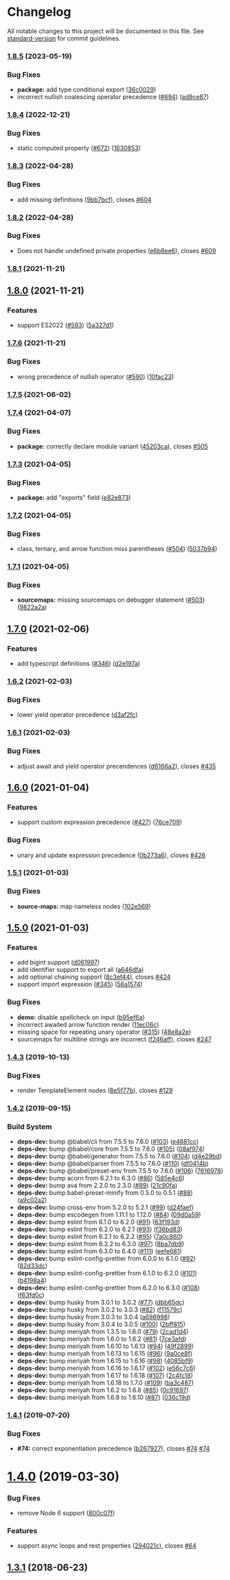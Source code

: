 # Changelog

All notable changes to this project will be documented in this file. See [standard-version](https://github.com/conventional-changelog/standard-version) for commit guidelines.

### [1.8.5](https://github.com/davidbonnet/astring/compare/v1.8.4...v1.8.5) (2023-05-19)


### Bug Fixes

* **package:** add type conditional export ([36c0029](https://github.com/davidbonnet/astring/commit/36c00290ab8573a56dec118600721a0b87363a8b))
* incorrect nullish coalescing operator precedence ([#694](https://github.com/davidbonnet/astring/issues/694)) ([ad9ce87](https://github.com/davidbonnet/astring/commit/ad9ce8724453bdd497290b464787dde0a86d42ec))

### [1.8.4](https://github.com/davidbonnet/astring/compare/v1.8.3...v1.8.4) (2022-12-21)


### Bug Fixes

* static computed property ([#672](https://github.com/davidbonnet/astring/issues/672)) ([1630853](https://github.com/davidbonnet/astring/commit/16308537294bf0af26f318dc2f4a535814c3cae4))

### [1.8.3](https://github.com/davidbonnet/astring/compare/v1.8.2...v1.8.3) (2022-04-28)


### Bug Fixes

* add missing definitions ([9bb7bcf](https://github.com/davidbonnet/astring/commit/9bb7bcf7ab946bae3aab48b4d4b5edc72b52c208)), closes [#604](https://github.com/davidbonnet/astring/issues/604)

### [1.8.2](https://github.com/davidbonnet/astring/compare/v1.8.1...v1.8.2) (2022-04-28)


### Bug Fixes

* Does not handle undefined private properties ([e6b8ee6](https://github.com/davidbonnet/astring/commit/e6b8ee645d0e9fa3cc6ff4bb30d2a15e2289a88b)), closes [#609](https://github.com/davidbonnet/astring/issues/609)

### [1.8.1](https://github.com/davidbonnet/astring/compare/v1.8.0...v1.8.1) (2021-11-21)

## [1.8.0](https://github.com/davidbonnet/astring/compare/v1.7.6...v1.8.0) (2021-11-21)


### Features

* support ES2022 ([#593](https://github.com/davidbonnet/astring/issues/593)) ([5a327d1](https://github.com/davidbonnet/astring/commit/5a327d1425cdd620377fb52b987880f8af461b62))

### [1.7.6](https://github.com/davidbonnet/astring/compare/v1.7.5...v1.7.6) (2021-11-21)


### Bug Fixes

* wrong precedence of nullish operator ([#590](https://github.com/davidbonnet/astring/issues/590)) ([10fac23](https://github.com/davidbonnet/astring/commit/10fac23a010feedb26d3baaf0e74e2311504e846))

### [1.7.5](https://github.com/davidbonnet/astring/compare/v1.7.4...v1.7.5) (2021-06-02)

### [1.7.4](https://github.com/davidbonnet/astring/compare/v1.7.3...v1.7.4) (2021-04-07)


### Bug Fixes

* **package:** correctly declare module variant ([45203ca](https://github.com/davidbonnet/astring/commit/45203ca5bdd0307cfa3ed9a838d59718de84c6b5)), closes [#505](https://github.com/davidbonnet/astring/issues/505)

### [1.7.3](https://github.com/davidbonnet/astring/compare/v1.7.2...v1.7.3) (2021-04-05)


### Bug Fixes

* **package:** add "exports" field ([e82e873](https://github.com/davidbonnet/astring/commit/e82e87312f51c2cfa1a3c1104091a30352023bc5))

### [1.7.2](https://github.com/davidbonnet/astring/compare/v1.7.1...v1.7.2) (2021-04-05)


### Bug Fixes

* class, ternary, and arrow function miss parentheses ([#504](https://github.com/davidbonnet/astring/issues/504)) ([5037b94](https://github.com/davidbonnet/astring/commit/5037b94b3a447be7d42ae9edeb1e50ef2b2b776c))

### [1.7.1](https://github.com/davidbonnet/astring/compare/v1.7.0...v1.7.1) (2021-04-05)


### Bug Fixes

* **sourcemaps:** missing sourcemaps on debugger statement ([#503](https://github.com/davidbonnet/astring/issues/503)) ([9822a2a](https://github.com/davidbonnet/astring/commit/9822a2a4432ff957ef18c5959f3c71d10f0e361d))

## [1.7.0](https://github.com/davidbonnet/astring/compare/v1.6.2...v1.7.0) (2021-02-06)


### Features

* add typescript definitions ([#346](https://github.com/davidbonnet/astring/issues/346)) ([d2e197a](https://github.com/davidbonnet/astring/commit/d2e197a6b82efeeffc2d7a6fa2f16295c54c8dea))

### [1.6.2](https://github.com/davidbonnet/astring/compare/v1.6.1...v1.6.2) (2021-02-03)


### Bug Fixes

* lower yield operator precedence ([d3af2fc](https://github.com/davidbonnet/astring/commit/d3af2fcd8096401b5618a7e479bfb5b25e129eed))

### [1.6.1](https://github.com/davidbonnet/astring/compare/v1.6.0...v1.6.1) (2021-02-03)


### Bug Fixes

* adjust await and yield operator precendences ([d6166a2](https://github.com/davidbonnet/astring/commit/d6166a256f8e6f1071440b7469b786c18ddf252f)), closes [#435](https://github.com/davidbonnet/astring/issues/435)

## [1.6.0](https://github.com/davidbonnet/astring/compare/v1.5.1...v1.6.0) (2021-01-04)


### Features

* support custom expression precedence ([#427](https://github.com/davidbonnet/astring/issues/427)) ([76ce709](https://github.com/davidbonnet/astring/commit/76ce7099c4ba391ef130ea6010bcce6ae7392cf4))


### Bug Fixes

* unary and update expression precedence ([0b273a6](https://github.com/davidbonnet/astring/commit/0b273a6cfe7c7672de4cf1bd00f423358d0729f4)), closes [#426](https://github.com/davidbonnet/astring/issues/426)

### [1.5.1](https://github.com/davidbonnet/astring/compare/v1.5.0...v1.5.1) (2021-01-03)


### Bug Fixes

* **source-maps:** map nameless nodes ([102e569](https://github.com/davidbonnet/astring/commit/102e5696482d42f5dcccdb2ce088f7361c7dee94))

## [1.5.0](https://github.com/davidbonnet/astring/compare/v1.4.3...v1.5.0) (2021-01-03)


### Features

* add bigint support ([d061997](https://github.com/davidbonnet/astring/commit/d061997b03095bbd864889dd04b6442fae6363ce))
* add identifier support to export all ([a646dfa](https://github.com/davidbonnet/astring/commit/a646dfa9a6d093111f934b306d37ad61cf32fd9b))
* add optional chaining support ([8c3ef44](https://github.com/davidbonnet/astring/commit/8c3ef44ae6d273562f6e03cb890726d2cc02f9b2)), closes [#424](https://github.com/davidbonnet/astring/issues/424)
* support import expression ([#345](https://github.com/davidbonnet/astring/issues/345)) ([56a1574](https://github.com/davidbonnet/astring/commit/56a1574774533764644107a61bf0acc0d1c7d209))


### Bug Fixes

* **demo:** disable spellcheck on input ([b95ef6a](https://github.com/davidbonnet/astring/commit/b95ef6a4a179b031beba27387dd1bba935b2ce72))
* incorrect awaited arrow function render ([11ec06c](https://github.com/davidbonnet/astring/commit/11ec06cd092cabc1a82ccd8b74c8219fcf98dcb7))
* missing space for repeating unary operator ([#315](https://github.com/davidbonnet/astring/issues/315)) ([48e8a2e](https://github.com/davidbonnet/astring/commit/48e8a2e157858df4e1765cc2db9148b5b708216d))
* sourcemaps for multiline strings are incorrect ([f246aff](https://github.com/davidbonnet/astring/commit/f246affc88b57455bc9eaa7f306fc9d2b6fd645f)), closes [#247](https://github.com/davidbonnet/astring/issues/247)

### [1.4.3](https://github.com/davidbonnet/astring/compare/v1.4.2...v1.4.3) (2019-10-13)


### Bug Fixes

* render TemplateElement nodes ([8e5f77b](https://github.com/davidbonnet/astring/commit/8e5f77b)), closes [#129](https://github.com/davidbonnet/astring/issues/129)

### [1.4.2](https://github.com/davidbonnet/astring/compare/v1.4.1...v1.4.2) (2019-09-15)


### Build System

* **deps-dev:** bump @babel/cli from 7.5.5 to 7.6.0 ([#103](https://github.com/davidbonnet/astring/issues/103)) ([e4681cc](https://github.com/davidbonnet/astring/commit/e4681cc))
* **deps-dev:** bump @babel/core from 7.5.5 to 7.6.0 ([#105](https://github.com/davidbonnet/astring/issues/105)) ([08af974](https://github.com/davidbonnet/astring/commit/08af974))
* **deps-dev:** bump @babel/generator from 7.5.5 to 7.6.0 ([#104](https://github.com/davidbonnet/astring/issues/104)) ([d4e29bd](https://github.com/davidbonnet/astring/commit/d4e29bd))
* **deps-dev:** bump @babel/parser from 7.5.5 to 7.6.0 ([#110](https://github.com/davidbonnet/astring/issues/110)) ([df0414b](https://github.com/davidbonnet/astring/commit/df0414b))
* **deps-dev:** bump @babel/preset-env from 7.5.5 to 7.6.0 ([#106](https://github.com/davidbonnet/astring/issues/106)) ([7616978](https://github.com/davidbonnet/astring/commit/7616978))
* **deps-dev:** bump acorn from 6.2.1 to 6.3.0 ([#86](https://github.com/davidbonnet/astring/issues/86)) ([585e4c6](https://github.com/davidbonnet/astring/commit/585e4c6))
* **deps-dev:** bump ava from 2.2.0 to 2.3.0 ([#89](https://github.com/davidbonnet/astring/issues/89)) ([21c90fa](https://github.com/davidbonnet/astring/commit/21c90fa))
* **deps-dev:** bump babel-preset-minify from 0.5.0 to 0.5.1 ([#88](https://github.com/davidbonnet/astring/issues/88)) ([a9c02a2](https://github.com/davidbonnet/astring/commit/a9c02a2))
* **deps-dev:** bump cross-env from 5.2.0 to 5.2.1 ([#99](https://github.com/davidbonnet/astring/issues/99)) ([d24faef](https://github.com/davidbonnet/astring/commit/d24faef))
* **deps-dev:** bump escodegen from 1.11.1 to 1.12.0 ([#84](https://github.com/davidbonnet/astring/issues/84)) ([09d0a59](https://github.com/davidbonnet/astring/commit/09d0a59))
* **deps-dev:** bump eslint from 6.1.0 to 6.2.0 ([#91](https://github.com/davidbonnet/astring/issues/91)) ([63f193d](https://github.com/davidbonnet/astring/commit/63f193d))
* **deps-dev:** bump eslint from 6.2.0 to 6.2.1 ([#93](https://github.com/davidbonnet/astring/issues/93)) ([f36bd83](https://github.com/davidbonnet/astring/commit/f36bd83))
* **deps-dev:** bump eslint from 6.2.1 to 6.2.2 ([#95](https://github.com/davidbonnet/astring/issues/95)) ([7a0c860](https://github.com/davidbonnet/astring/commit/7a0c860))
* **deps-dev:** bump eslint from 6.2.2 to 6.3.0 ([#97](https://github.com/davidbonnet/astring/issues/97)) ([8ba7db9](https://github.com/davidbonnet/astring/commit/8ba7db9))
* **deps-dev:** bump eslint from 6.3.0 to 6.4.0 ([#111](https://github.com/davidbonnet/astring/issues/111)) ([eefe681](https://github.com/davidbonnet/astring/commit/eefe681))
* **deps-dev:** bump eslint-config-prettier from 6.0.0 to 6.1.0 ([#92](https://github.com/davidbonnet/astring/issues/92)) ([82d33dc](https://github.com/davidbonnet/astring/commit/82d33dc))
* **deps-dev:** bump eslint-config-prettier from 6.1.0 to 6.2.0 ([#101](https://github.com/davidbonnet/astring/issues/101)) ([b4198a4](https://github.com/davidbonnet/astring/commit/b4198a4))
* **deps-dev:** bump eslint-config-prettier from 6.2.0 to 6.3.0 ([#108](https://github.com/davidbonnet/astring/issues/108)) ([f63fd0c](https://github.com/davidbonnet/astring/commit/f63fd0c))
* **deps-dev:** bump husky from 3.0.1 to 3.0.2 ([#77](https://github.com/davidbonnet/astring/issues/77)) ([dbb65dc](https://github.com/davidbonnet/astring/commit/dbb65dc))
* **deps-dev:** bump husky from 3.0.2 to 3.0.3 ([#82](https://github.com/davidbonnet/astring/issues/82)) ([f11579c](https://github.com/davidbonnet/astring/commit/f11579c))
* **deps-dev:** bump husky from 3.0.3 to 3.0.4 ([a686998](https://github.com/davidbonnet/astring/commit/a686998))
* **deps-dev:** bump husky from 3.0.4 to 3.0.5 ([#100](https://github.com/davidbonnet/astring/issues/100)) ([2bff815](https://github.com/davidbonnet/astring/commit/2bff815))
* **deps-dev:** bump meriyah from 1.3.5 to 1.6.0 ([#79](https://github.com/davidbonnet/astring/issues/79)) ([2cad1d4](https://github.com/davidbonnet/astring/commit/2cad1d4))
* **deps-dev:** bump meriyah from 1.6.0 to 1.6.2 ([#81](https://github.com/davidbonnet/astring/issues/81)) ([7ce3afd](https://github.com/davidbonnet/astring/commit/7ce3afd))
* **deps-dev:** bump meriyah from 1.6.10 to 1.6.13 ([#94](https://github.com/davidbonnet/astring/issues/94)) ([49f2899](https://github.com/davidbonnet/astring/commit/49f2899))
* **deps-dev:** bump meriyah from 1.6.13 to 1.6.15 ([#96](https://github.com/davidbonnet/astring/issues/96)) ([9a0ce8f](https://github.com/davidbonnet/astring/commit/9a0ce8f))
* **deps-dev:** bump meriyah from 1.6.15 to 1.6.16 ([#98](https://github.com/davidbonnet/astring/issues/98)) ([4085bf9](https://github.com/davidbonnet/astring/commit/4085bf9))
* **deps-dev:** bump meriyah from 1.6.16 to 1.6.17 ([#102](https://github.com/davidbonnet/astring/issues/102)) ([e56c7c6](https://github.com/davidbonnet/astring/commit/e56c7c6))
* **deps-dev:** bump meriyah from 1.6.17 to 1.6.18 ([#107](https://github.com/davidbonnet/astring/issues/107)) ([2c4fc18](https://github.com/davidbonnet/astring/commit/2c4fc18))
* **deps-dev:** bump meriyah from 1.6.18 to 1.7.0 ([#109](https://github.com/davidbonnet/astring/issues/109)) ([ba3c487](https://github.com/davidbonnet/astring/commit/ba3c487))
* **deps-dev:** bump meriyah from 1.6.2 to 1.6.8 ([#85](https://github.com/davidbonnet/astring/issues/85)) ([0c91697](https://github.com/davidbonnet/astring/commit/0c91697))
* **deps-dev:** bump meriyah from 1.6.8 to 1.6.10 ([#87](https://github.com/davidbonnet/astring/issues/87)) ([036c19d](https://github.com/davidbonnet/astring/commit/036c19d))



### [1.4.1](https://github.com/davidbonnet/astring/compare/v1.4.0...v1.4.1) (2019-07-20)


### Bug Fixes

* **#74:** correct exponentiation precedence ([b267927](https://github.com/davidbonnet/astring/commit/b267927)), closes [#74](https://github.com/davidbonnet/astring/issues/74) [#74](https://github.com/davidbonnet/astring/issues/74)



<a name="1.4.0"></a>
# [1.4.0](https://github.com/davidbonnet/astring/compare/v1.3.1...v1.4.0) (2019-03-30)


### Bug Fixes

* remove Node 6 support ([800c07f](https://github.com/davidbonnet/astring/commit/800c07f))


### Features

* support async loops and rest properties ([294021c](https://github.com/davidbonnet/astring/commit/294021c)), closes [#64](https://github.com/davidbonnet/astring/issues/64)



<a name="1.3.1"></a>
## [1.3.1](https://github.com/davidbonnet/astring/compare/v1.3.0...v1.3.1) (2018-06-23)
